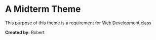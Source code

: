 # A Midterm Theme

This purpose of this theme is a requirement for Web Development class

__Created by:__ Robert